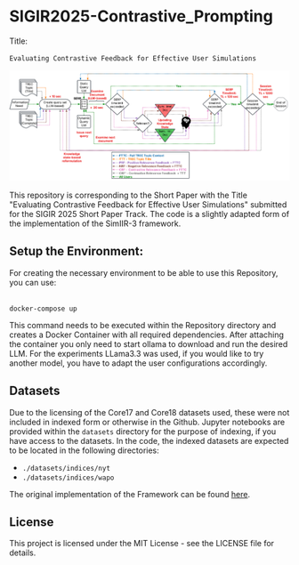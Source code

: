 # SIGIR2025-Contrastive_Prompting

Title:

```
Evaluating Contrastive Feedback for Effective User Simulations
```
![Experimental Setup](./figures/Experimental_Setup_horizonal_new.png)

This repository is corresponding to the Short Paper with the Title "Evaluating Contrastive Feedback for Effective User Simulations" submitted for the SIGIR 2025 Short Paper Track.
The code is a slightly adapted form of the implementation of the SimIIR-3 framework. 

## Setup the Environment:

For creating the necessary environment to be able to use this Repository, you can use:

```shell

docker-compose up

```

This command needs to be executed within the Repository directory and creates a Docker Container with all required dependencies. After attaching the container you only need to start ollama to download and run the desired LLM. For the experiments LLama3.3 was used, if you would like to try another model, you have to adapt the user configurations accordingly.

## Datasets

Due to the licensing of the Core17 and Core18 datasets used, these were not included in indexed form or otherwise in the Github. Jupyter notebooks are provided within the `datasets` directory for the purpose of indexing, if you have access to the datasets. In the code, the indexed datasets are expected to be located in the following directories:
- `./datasets/indices/nyt`
- `./datasets/indices/wapo`

The original implementation of the Framework can be found [here]('https://github.com/simint-ai/simiir-3'). 

## License

This project is licensed under the MIT License - see the LICENSE file for details.

